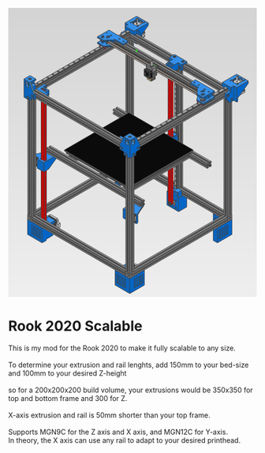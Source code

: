 <p><img alt="" src="https://github.com/Kanrog/Rook-2020-Scalable/blob/main/Images/rook2020scalable.PNG?raw=true" /></p>

<h1>Rook 2020 Scalable</h1>

<p>This is my mod for the Rook 2020 to make it fully scalable to any size.<br />
<br />
To determine your extrusion and rail lenghts, add 150mm to your bed-size and 100mm to your desired Z-height<br />
<br />
so for a 200x200x200 build volume, your extrusions would be 350x350 for top and bottom frame and 300 for Z.<br />
<br />
X-axis extrusion and rail is 50mm shorter than your top frame.<br />
<br />
Supports MGN9C for the Z axis and X axis, and MGN12C for Y-axis.<br />
In theory, the X axis can use any rail to adapt to your desired printhead.</p>
